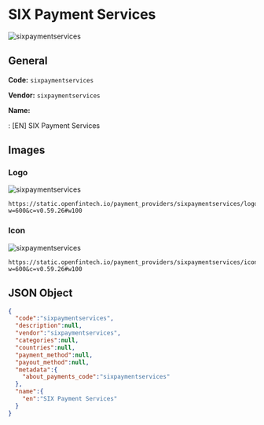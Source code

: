 
# SIX Payment Services 
![sixpaymentservices](https://static.openfintech.io/payment_providers/sixpaymentservices/logo.svg?w=600&c=v0.59.26#w100)  

## General 
 
**Code:** `sixpaymentservices`  
 
**Vendor:** `sixpaymentservices`  
 
**Name:**  
 
:	[EN] SIX Payment Services  

## Images 

### Logo 
 
![sixpaymentservices](https://static.openfintech.io/payment_providers/sixpaymentservices/logo.svg?w=600&c=v0.59.26#w100)  

```
https://static.openfintech.io/payment_providers/sixpaymentservices/logo.svg?w=600&c=v0.59.26#w100
```  

### Icon 
 
![sixpaymentservices](https://static.openfintech.io/payment_providers/sixpaymentservices/icon.svg?w=600&c=v0.59.26#w100)  

```
https://static.openfintech.io/payment_providers/sixpaymentservices/icon.svg?w=600&c=v0.59.26#w100
```  

## JSON Object 

```json
{
  "code":"sixpaymentservices",
  "description":null,
  "vendor":"sixpaymentservices",
  "categories":null,
  "countries":null,
  "payment_method":null,
  "payout_method":null,
  "metadata":{
    "about_payments_code":"sixpaymentservices"
  },
  "name":{
    "en":"SIX Payment Services"
  }
}
```  
